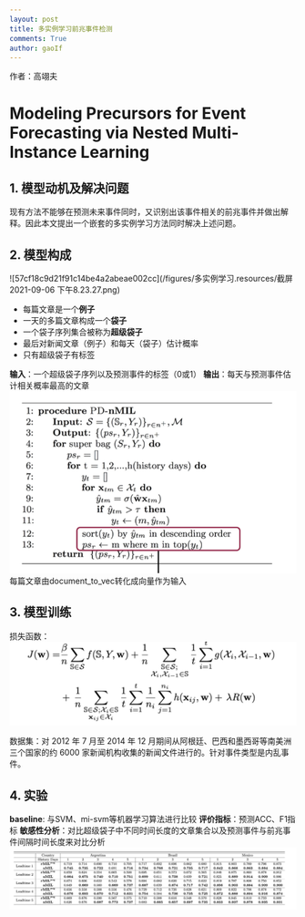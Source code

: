 ```yaml
---
layout: post
title: 多实例学习前兆事件检测
comments: True
author: gaoIf
---
```

作者：高翊夫

# Modeling Precursors for Event Forecasting via Nested Multi-Instance Learning
## 1. 模型动机及解决问题
现有方法不能够在预测未来事件同时，又识别出该事件相关的前兆事件并做出解释。因此本文提出一个嵌套的多实例学习方法同时解决上述问题。
## 2. 模型构成

![57cf18c9d21f91c14be4a2abeae002cc](/figures/多实例学习.resources/截屏2021-09-06 下午8.23.27.png)

* 每篇文章是一个**例子**
* 一天的多篇文章构成一个**袋子**
* 一个袋子序列集合被称为**超级袋子**
* 最后对新闻文章（例子）和每天（袋子）估计概率
* 只有超级袋子有标签

**输入**：一个超级袋子序列以及预测事件的标签（0或1）
**输出**：每天与预测事件估计相关概率最高的文章
![6f89f8a1fdf043ab8e4ae29f4dc136bf](/figures/多实例学习.resources/0F8D8417-B21F-486A-8626-552190A5362F.png)
每篇文章由document_to_vec转化成向量作为输入

## 3. 模型训练
损失函数：
![c06f5cc43cb49e9c92a4c862fc847581](/figures/多实例学习.resources/80816D8B-6101-4EAA-AB69-291FD7575B71.png)

数据集：对 2012 年 7 月至 2014 年 12 月期间从阿根廷、巴西和墨西哥等南美洲三个国家的约 6000 家新闻机构收集的新闻文件进行的。针对事件类型是内乱事件。

## 4. 实验
**baseline**: 与SVM、mi-svm等机器学习算法进行比较
**评价指标**：预测ACC、F1指标
**敏感性分析**：对比超级袋子中不同时间长度的文章集合以及预测事件与前兆事件间隔时间长度来对比分析
![c3f42dfb5626078c12647d1cc39d0ddf](/figures/多实例学习.resources/346BE9F0-6FC5-44F7-AC5A-83A2BDF267DF.png)

